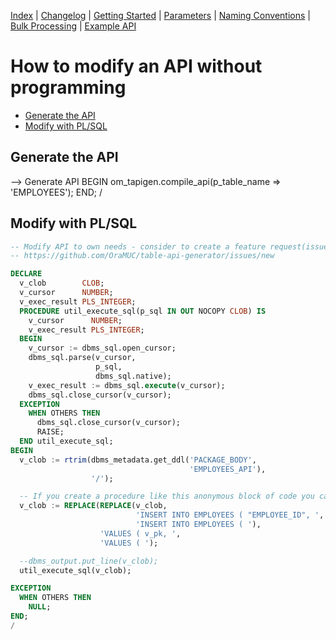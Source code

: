<!-- nav -->

[Index](README.md)
| [Changelog](changelog.md)
| [Getting Started](getting-started.md)
| [Parameters](parameters.md)
| [Naming Conventions](naming-conventions.md)
| [Bulk Processing](bulk-processing.md)
| [Example API](example-api.md)

<!-- navstop -->

# How to modify an API without programming

<!-- toc -->

- [Generate the API](#generate-the-api)
- [Modify with PL/SQL](#modify-with-plsql)

<!-- tocstop -->

## Generate the API

--> Generate API
BEGIN
  om_tapigen.compile_api(p_table_name => 'EMPLOYEES');
END;
/

## Modify with PL/SQL

```sql
-- Modify API to own needs - consider to create a feature request(issue) if you think this is helpful for other users too.
-- https://github.com/OraMUC/table-api-generator/issues/new

DECLARE
  v_clob        CLOB;
  v_cursor      NUMBER;
  v_exec_result PLS_INTEGER;
  PROCEDURE util_execute_sql(p_sql IN OUT NOCOPY CLOB) IS
    v_cursor      NUMBER;
    v_exec_result PLS_INTEGER;
  BEGIN
    v_cursor := dbms_sql.open_cursor;
    dbms_sql.parse(v_cursor,
                   p_sql,
                   dbms_sql.native);
    v_exec_result := dbms_sql.execute(v_cursor);
    dbms_sql.close_cursor(v_cursor);
  EXCEPTION
    WHEN OTHERS THEN
      dbms_sql.close_cursor(v_cursor);
      RAISE;
  END util_execute_sql;
BEGIN
  v_clob := rtrim(dbms_metadata.get_ddl('PACKAGE_BODY',
                                        'EMPLOYEES_API'),
                  '/');

  -- If you create a procedure like this anonymous block of code you can generalize the replacements
  v_clob := REPLACE(REPLACE(v_clob,
                            'INSERT INTO EMPLOYEES ( "EMPLOYEE_ID", ',
                            'INSERT INTO EMPLOYEES ( '),
                    'VALUES ( v_pk, ',
                    'VALUES ( ');

  --dbms_output.put_line(v_clob);
  util_execute_sql(v_clob);

EXCEPTION
  WHEN OTHERS THEN
    NULL;
END;
/
```
